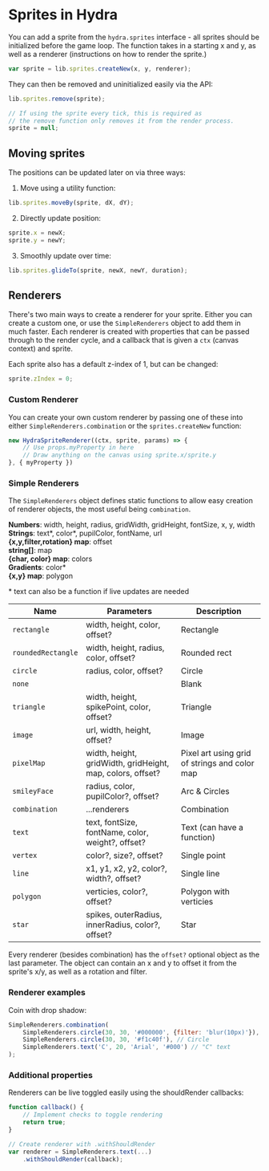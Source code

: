 # Sprites in Hydra
You can add a sprite from the `hydra.sprites` interface - all sprites should be initialized before the game loop. The function takes in a starting x and y, as well as a renderer (instructions on how to render the sprite.)
```js
var sprite = lib.sprites.createNew(x, y, renderer);
```
They can then be removed and uninitialized easily via the API:
```js
lib.sprites.remove(sprite);

// If using the sprite every tick, this is required as
// the remove function only removes it from the render process.
sprite = null;
```

## Moving sprites
The positions can be updated later on via three ways:
1. Move using a utility function:
```js
lib.sprites.moveBy(sprite, dX, dY);
```
2. Directly update position:
```js
sprite.x = newX;
sprite.y = newY;
```
3. Smoothly update over time:
```js
lib.sprites.glideTo(sprite, newX, newY, duration);
```

## Renderers
There's two main ways to create a renderer for your sprite. Either you can create a custom one, or use the `SimpleRenderers` object to add them in much faster. Each renderer is created with properties that can be passed through to the render cycle, and a callback that is given a `ctx` (canvas context) and sprite.

Each sprite also has a default z-index of 1, but can be changed:
```js
sprite.zIndex = 0;
```

### Custom Renderer
You can create your own custom renderer by passing one of these into either `SimpleRenderers.combination` or the `sprites.createNew` function:
```js
new HydraSpriteRenderer((ctx, sprite, params) => {
    // Use props.myProperty in here
    // Draw anything on the canvas using sprite.x/sprite.y
}, { myProperty })
```

### Simple Renderers
The `SimpleRenderers` object defines static functions to allow easy creation of renderer objects, the most useful being `combination`.

**Numbers**: width, height, radius, gridWidth, gridHeight, fontSize, x, y, width <br/>
**Strings**: text*, color*, pupilColor, fontName, url <br/>
**{x,y,filter,rotation} map**: offset <br/>
**string[]**: map <br/>
**{char, color} map**: colors <br/>
**Gradients**: color* <br/>
**{x,y} map**: polygon

\* text can also be a function if live updates are needed

| Name | Parameters | Description |
| --- | --- | --- |
| `rectangle` | width, height, color, offset? | Rectangle |
| `roundedRectangle` | width, height, radius, color, offset? | Rounded rect |
| `circle` | radius, color, offset? | Circle |
| `none` | | Blank |
| `triangle` | width, height, spikePoint, color, offset? | Triangle |
| `image` | url, width, height, offset? | Image |
| `pixelMap` | width, height, gridWidth, gridHeight, map, colors, offset? | Pixel art using grid of strings and color map |
| `smileyFace` | radius, color, pupilColor?, offset? | Arc & Circles |
| `combination` | ...renderers | Combination |
| `text` | text, fontSize, fontName, color, weight?, offset? | Text (can have a function) |
| `vertex` | color?, size?, offset? | Single point |
| `line` | x1, y1, x2, y2, color?, width?, offset? | Single line |
| `polygon` | verticies, color?, offset? | Polygon with verticies |
| `star` | spikes, outerRadius, innerRadius, color?, offset? | Star |

Every renderer (besides combination) has the `offset?` optional object as the last parameter. The object can contain an x and y to offset it from the sprite's x/y, as well as a rotation and filter.

### Renderer examples
Coin with drop shadow:
```js
SimpleRenderers.combination(
    SimpleRenderers.circle(30, 30, '#000000', {filter: 'blur(10px)'}), // Drop shadow
    SimpleRenderers.circle(30, 30, '#f1c40f'), // Circle
    SimpleRenderers.text('C', 20, 'Arial', '#000') // "C" text
);
```

### Additional properties
Renderers can be live toggled easily using the shouldRender callbacks:
```js
function callback() {
    // Implement checks to toggle rendering
    return true;
}

// Create renderer with .withShouldRender
var renderer = SimpleRenderers.text(...)
    .withShouldRender(callback);
```
